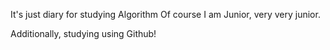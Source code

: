It's just diary for studying Algorithm
Of course I am Junior, very very junior.

Additionally, studying using Github!
